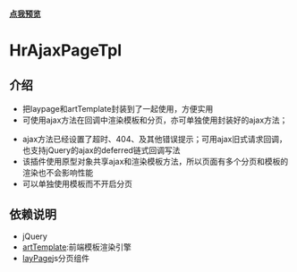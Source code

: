 #### [点我预览](http://wanghairong-i.github.io/HrAjaxPageTpl)

# HrAjaxPageTpl 

## 介绍

-   把laypage和artTemplate封装到了一起使用，方便实用
-   可使用ajax方法在回调中渲染模板和分页，亦可单独使用封装好的ajax方法；</p>
-   ajax方法已经设置了超时、404、及其他错误提示；可用ajax旧式请求回调，也支持jQuery的ajax的deferred链式回调写法
-   该插件使用原型对象共享ajax和渲染模板方法，所以页面有多个分页和模板的渲染也不会影响性能
-   可以单独使用模板而不开启分页

## 依赖说明

-   jQuery
-   [artTemplate](https://github.com/aui/artTemplate):前端模板渲染引擎
-   [layPage](http://laypage.layui.com)js分页组件

